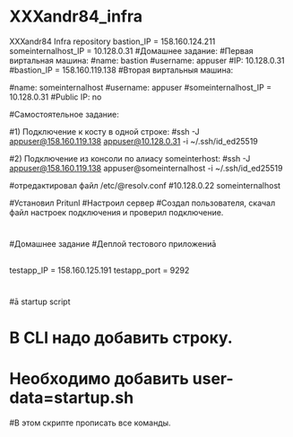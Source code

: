 # XXXandr84_infra
XXXandr84 Infra repository
bastion_IP = 158.160.124.211
someinternalhost_IP = 10.128.0.31
#Домашнее задание:
#Первая виртальная машина:
#name: bastion
#username: appuser
#IP: 10.128.0.31
#bastion_IP = 158.160.119.138
#Вторая виртальныя машина:

#name: someinternalhost
#username: appuser
#someinternalhost_IP = 10.128.0.31
#Public IP: no

#Самостоятельное  задание:

#1) Подключение к косту в одной строке:
#ssh -J appuser@158.160.119.138 appuser@10.128.0.31 -i ~/.ssh/id_ed25519

#2) Подключение из консоли по алиасу someinterhost:
#ssh -J appuser@158.160.119.138 appuser@someinternalhost -i ~/.ssh/id_ed25519

#отредактировал файл /etc/@resolv.conf
#10.128.0.22  someinternalhost



#Установил  Pritunl
#Настроил сервер
#Создал пользователя, скачал файл настроек подключения и проверил подключение.
#
#
#Домашнее задание
#Деплой тестового приложениā
##
testapp_IP = 158.160.125.191
testapp_port = 9292
#
#ā startup   script
# В CLI надо добавить строку.
# Необходимо добавить user-data=startup.sh
#В этом скрипте прописать все команды.
#
